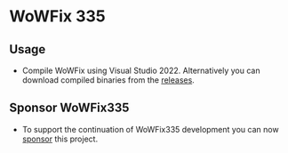 WoWFix 335
=====================



Usage
-----
* Compile WoWFix using Visual Studio 2022.
  Alternatively you can download compiled binaries from the [releases](https://github.com/robinsch/WoWFix335/releases).

Sponsor WoWFix335
-----------------------
* To support the continuation of WoWFix335 development you can now [sponsor]([https://github.com/sponsors/robinsch) this project.
